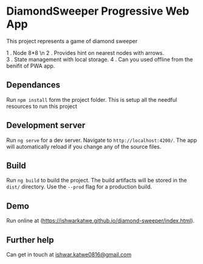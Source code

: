# DiamondSweeper Progressive Web App

This project represents a game of diamond sweeper

1 . Node 8*8 \n
2 . Provides hint on nearest nodes with arrows. <br>
3 . State management with local storage.
4 . Can you used offline from the benifit of PWA app.

## Dependances
Run `npm install` form the project folder. This is setup all the needful resources to run this project

## Development server

Run `ng serve` for a dev server. Navigate to `http://localhost:4200/`. The app will automatically reload if you change any of the source files.

## Build

Run `ng build` to build the project. The build artifacts will be stored in the `dist/` directory. Use the `--prod` flag for a production build.

## Demo

Run online at (https://ishwarkatwe.github.io/diamond-sweeper/index.html).


## Further help

Can get in touch at ishwar.katwe0816@gmail.com
